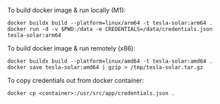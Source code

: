 To build docker image & run locally (M1):
```
docker buildx build --platform=linux/arm64 -t tesla-solar:arm64 .
docker run -d -v $PWD:/data -e CREDENTIALS=/data/credentials.json tesla-solar:arm64
```

To build docker image & run remotely (x86):
```
docker buildx build --platform=linux/amd64 -t tesla-solar:amd64 .
docker save tesla-solar:amd64 | gzip > /tmp/tesla-solar.tar.gz
```

To copy credentials out from docker container:
```
docker cp <container>:/usr/src/app/credentials.json .
```
